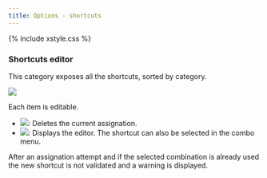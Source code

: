 ```yaml
---
title: Options - shortcuts
---
```


{% include xstyle.css %}

### Shortcuts editor

This category exposes all the shortcuts, sorted by category.

![](img/options/shortcuts.png)

Each item is editable.

- <img src="{%include icurl%}other/clean.png" class="tlbric"/>: Deletes the current assignation.
- <img src="{%include icurl%}other/keyboard_pencil.png" class="tlbric"/>: Displays the editor. The shortcut can also be selected in the combo menu.

After an assignation attempt and if the selected combination is already used the new shortcut is not validated and a warning is displayed.